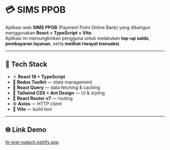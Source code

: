 # 💳 SIMS PPOB

Aplikasi web **SIMS PPOB** (Payment Point Online Bank) yang dibangun menggunakan **React + TypeScript + Vite**.  
Aplikasi ini memungkinkan pengguna untuk melakukan **top-up saldo**, **pembayaran layanan**, serta **melihat riwayat transaksi**.

---

## 🚀 Tech Stack

- ⚛️ **React 19 + TypeScript**
- 🧩 **Redux Toolkit** — state management
- 💾 **React Query** — data fetching & caching
- 🎨 **Tailwind CSS + Ant Design** — UI & styling
- 🔐 **React Router v7** — routing
- ⚙️ **Axios** — HTTP client
- 🧱 **Vite** — build tool

---

## 🌐 Link Demo
[fe-test-nutech.netlify.app
](https://fe-test-nutech.netlify.app/login)
